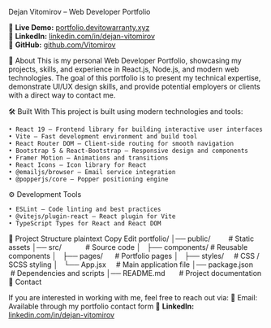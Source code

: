 Dejan Vitomirov – Web Developer Portfolio

🚀 **Live Demo:** [portfolio.devitowarranty.xyz](https://portfolio.devitowarranty.xyz)  
💼 **LinkedIn:** [linkedin.com/in/dejan-vitomirov](https://www.linkedin.com/in/dejan-vitomirov/)  
📂 **GitHub:** [github.com/Vitomirov](https://github.com/Vitomirov)

📌 About
This is my personal Web Developer Portfolio, showcasing my projects, skills, and experience in React.js, Node.js, and modern web technologies.
The goal of this portfolio is to present my technical expertise, demonstrate UI/UX design skills, and provide potential employers or clients with a direct way to contact me.

🛠️ Built With
This project is built using modern technologies and tools:

    • React 19 – Frontend library for building interactive user interfaces
    • Vite – Fast development environment and build tool
    • React Router DOM – Client-side routing for smooth navigation
    • Bootstrap 5 & React-Bootstrap – Responsive design and components
    • Framer Motion – Animations and transitions
    • React Icons – Icon library for React
    • @emailjs/browser – Email service integration
    • @popperjs/core – Popper positioning engine

⚙️ Development Tools

    • ESLint – Code linting and best practices
    • @vitejs/plugin-react – React plugin for Vite
    • TypeScript Types for React and React DOM

📂 Project Structure
plaintext
Copy
Edit
portfolio/
│── public/         # Static assets
│── src/            # Source code
│   ├── components/ # Reusable components
│   ├── pages/      # Portfolio pages
│   ├── styles/     # CSS / SCSS styling
│   └── App.jsx     # Main application file
│── package.json    # Dependencies and scripts
│── README.md       # Project documentation
📧 Contact

If you are interested in working with me, feel free to reach out via:
📩 Email: Available through my portfolio contact form
💼 **LinkedIn:** [linkedin.com/in/dejan-vitomirov](https://www.linkedin.com/in/dejan-vitomirov/)
